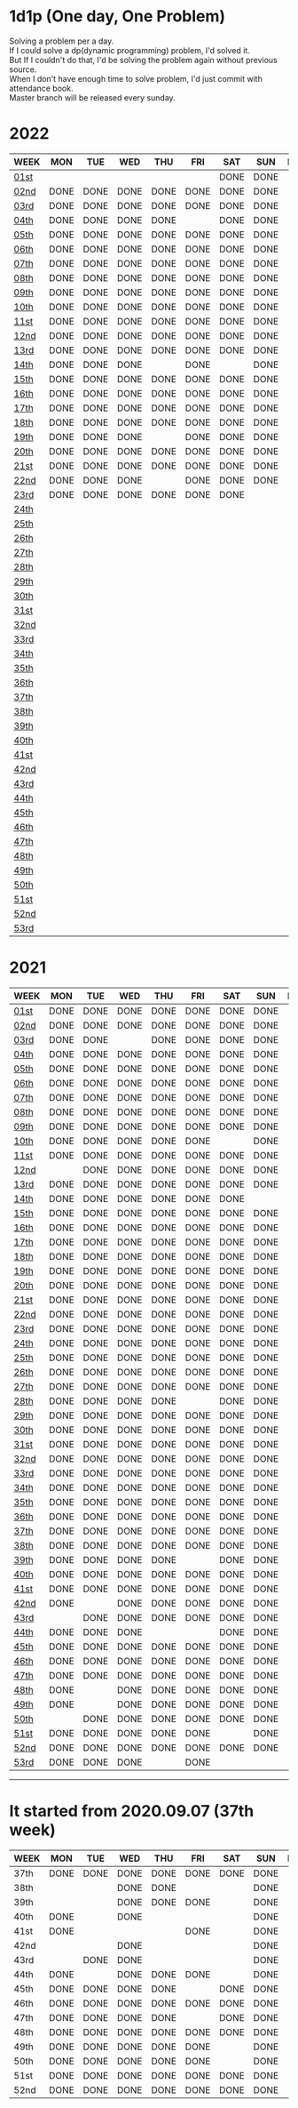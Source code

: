 # 1d1p (One day, One Problem)
Solving a problem per a day. <br>
If I could solve a dp(dynamic programming) problem, I'd solved it. <br>
But If I couldn't do that, I'd be solving the problem again without previous source. <br> 
When I don't have enough time to solve problem, I'd just commit with attendance book. <br>
Master branch will be released every sunday. <br>

# 2022
| WEEK                          | MON  | TUE  | WED  | THU  | FRI  | SAT  | SUN  | RATE   |
|-------------------------------|------|------|------|------|------|------|------|--------|
| [01st](./2022/01st/README.md) |      |      |      |      |      | DONE | DONE | 🥇🥇🥇 |
| [02nd](./2022/02nd/README.md) | DONE | DONE | DONE | DONE | DONE | DONE | DONE | 🥇🥇🥇 |
| [03rd](./2022/03rd/README.md) | DONE | DONE | DONE | DONE | DONE | DONE | DONE | 🥇🥇🥇 |
| [04th](./2022/04th/README.md) | DONE | DONE | DONE | DONE |      | DONE | DONE | 🥈🥈🥈 |
| [05th](./2022/05th/README.md) | DONE | DONE | DONE | DONE | DONE | DONE | DONE | 🥇🥇🥇 |
| [06th](./2022/06th/README.md) | DONE | DONE | DONE | DONE | DONE | DONE | DONE | 🥇🥇🥇 |
| [07th](./2022/07th/README.md) | DONE | DONE | DONE | DONE | DONE | DONE | DONE | 🥇🥇🥇 |
| [08th](./2022/08th/README.md) | DONE | DONE | DONE | DONE | DONE | DONE | DONE | 🥇🥇🥇 |
| [09th](./2022/09th/README.md) | DONE | DONE | DONE | DONE | DONE | DONE | DONE | 🥇🥇🥇 |
| [10th](./2022/10th/README.md) | DONE | DONE | DONE | DONE | DONE | DONE | DONE | 🥇🥇🥇 |
| [11st](./2022/11st/README.md) | DONE | DONE | DONE | DONE | DONE | DONE | DONE | 🥇🥇🥇 |
| [12nd](./2022/12nd/README.md) | DONE | DONE | DONE | DONE | DONE | DONE | DONE | 🥇🥇🥇 |
| [13rd](./2022/13rd/README.md) | DONE | DONE | DONE | DONE | DONE | DONE | DONE | 🥇🥇🥇 |
| [14th](./2022/14th/README.md) | DONE | DONE | DONE |      | DONE |      | DONE | 🥉🥉🥉 |
| [15th](./2022/15th/README.md) | DONE | DONE | DONE | DONE | DONE | DONE | DONE | 🥇🥇🥇 |
| [16th](./2022/16th/README.md) | DONE | DONE | DONE | DONE | DONE | DONE | DONE | 🥇🥇🥇 |
| [17th](./2022/17th/README.md) | DONE | DONE | DONE | DONE | DONE | DONE | DONE | 🥇🥇🥇 |
| [18th](./2022/18th/README.md) | DONE | DONE | DONE | DONE | DONE | DONE | DONE | 🥇🥇🥇 |
| [19th](./2022/19th/README.md) | DONE | DONE | DONE |      | DONE | DONE | DONE | 🥈🥈🥈 |
| [20th](./2022/20th/README.md) | DONE | DONE | DONE | DONE | DONE | DONE | DONE | 🥇🥇🥇 |
| [21st](./2022/21st/README.md) | DONE | DONE | DONE | DONE | DONE | DONE | DONE | 🥇🥇🥇 |
| [22nd](./2022/22nd/README.md) | DONE | DONE | DONE |      | DONE | DONE | DONE | 🥈🥈🥈 |
| [23rd](./2022/23rd/README.md) | DONE | DONE | DONE | DONE | DONE | DONE |      |        |
| [24th](./2022/24th/README.md) |      |      |      |      |      |      |      |        |
| [25th](./2022/25th/README.md) |      |      |      |      |      |      |      |        |
| [26th](./2022/26th/README.md) |      |      |      |      |      |      |      |        |
| [27th](./2022/27th/README.md) |      |      |      |      |      |      |      |        |
| [28th](./2022/28th/README.md) |      |      |      |      |      |      |      |        |
| [29th](./2022/29th/README.md) |      |      |      |      |      |      |      |        |
| [30th](./2022/30th/README.md) |      |      |      |      |      |      |      |        |
| [31st](./2022/31st/README.md) |      |      |      |      |      |      |      |        |
| [32nd](./2022/32nd/README.md) |      |      |      |      |      |      |      |        |
| [33rd](./2022/33rd/README.md) |      |      |      |      |      |      |      |        |
| [34th](./2022/34th/README.md) |      |      |      |      |      |      |      |        |
| [35th](./2022/35th/README.md) |      |      |      |      |      |      |      |        |
| [36th](./2022/36th/README.md) |      |      |      |      |      |      |      |        |
| [37th](./2022/37th/README.md) |      |      |      |      |      |      |      |        |
| [38th](./2022/38th/README.md) |      |      |      |      |      |      |      |        |
| [39th](./2022/39th/README.md) |      |      |      |      |      |      |      |        |
| [40th](./2022/40th/README.md) |      |      |      |      |      |      |      |        |
| [41st](./2022/41st/README.md) |      |      |      |      |      |      |      |        |
| [42nd](./2022/42nd/README.md) |      |      |      |      |      |      |      |        |
| [43rd](./2022/43rd/README.md) |      |      |      |      |      |      |      |        |
| [44th](./2022/44th/README.md) |      |      |      |      |      |      |      |        |
| [45th](./2022/45th/README.md) |      |      |      |      |      |      |      |        |
| [46th](./2022/46th/README.md) |      |      |      |      |      |      |      |        |
| [47th](./2022/47th/README.md) |      |      |      |      |      |      |      |        |
| [48th](./2022/48th/README.md) |      |      |      |      |      |      |      |        |
| [49th](./2022/49th/README.md) |      |      |      |      |      |      |      |        |
| [50th](./2022/50th/README.md) |      |      |      |      |      |      |      |        |
| [51st](./2022/51st/README.md) |      |      |      |      |      |      |      |        |
| [52nd](./2022/52nd/README.md) |      |      |      |      |      |      |      |        |
| [53rd](./2022/53rd/README.md) |      |      |      |      |      |      |      |        |

# 2021
| WEEK                          | MON  | TUE  | WED  | THU  | FRI  | SAT  | SUN  | RATE   |
|-------------------------------|------|------|------|------|------|------|------|--------|
| [01st](./2021/01st/README.md) | DONE | DONE | DONE | DONE | DONE | DONE | DONE | 🥇🥇🥇 |
| [02nd](./2021/02nd/README.md) | DONE | DONE | DONE | DONE | DONE | DONE | DONE | 🥇🥇🥇 |
| [03rd](./2021/03rd/README.md) | DONE | DONE |      | DONE | DONE | DONE | DONE | 🥈🥈🥈 |
| [04th](./2021/04th/README.md) | DONE | DONE | DONE | DONE | DONE | DONE | DONE | 🥇🥇🥇 |
| [05th](./2021/05th/README.md) | DONE | DONE | DONE | DONE | DONE | DONE | DONE | 🥇🥇🥇 |
| [06th](./2021/06th/README.md) | DONE | DONE | DONE | DONE | DONE | DONE | DONE | 🥇🥇🥇 |
| [07th](./2021/07th/README.md) | DONE | DONE | DONE | DONE | DONE | DONE | DONE | 🥇🥇🥇 |
| [08th](./2021/08th/README.md) | DONE | DONE | DONE | DONE | DONE | DONE | DONE | 🥇🥇🥇 |
| [09th](./2021/09th/README.md) | DONE | DONE | DONE | DONE | DONE | DONE | DONE | 🥇🥇🥇 |
| [10th](./2021/10th/README.md) | DONE | DONE | DONE | DONE | DONE |      | DONE | 🥈🥈🥈 |
| [11st](./2021/11st/README.md) | DONE | DONE | DONE | DONE | DONE | DONE | DONE | 🥇🥇🥇 |
| [12nd](./2021/12nd/README.md) |      | DONE | DONE | DONE | DONE | DONE | DONE | 🥈🥈🥈 |
| [13rd](./2021/13rd/README.md) | DONE | DONE | DONE | DONE | DONE | DONE | DONE | 🥇🥇🥇 |
| [14th](./2021/14th/README.md) | DONE | DONE | DONE | DONE | DONE | DONE |      | 🥈🥈🥈 |
| [15th](./2021/15th/README.md) | DONE | DONE | DONE | DONE | DONE | DONE | DONE | 🥇🥇🥇 |
| [16th](./2021/16th/README.md) | DONE | DONE | DONE | DONE | DONE | DONE | DONE | 🥇🥇🥇 |
| [17th](./2021/17th/README.md) | DONE | DONE | DONE | DONE | DONE | DONE | DONE | 🥇🥇🥇 |
| [18th](./2021/18th/README.md) | DONE | DONE | DONE | DONE | DONE | DONE | DONE | 🥇🥇🥇 |
| [19th](./2021/19th/README.md) | DONE | DONE | DONE | DONE | DONE | DONE | DONE | 🥇🥇🥇 |
| [20th](./2021/20th/README.md) | DONE | DONE | DONE | DONE | DONE | DONE | DONE | 🥇🥇🥇 |
| [21st](./2021/21st/README.md) | DONE | DONE | DONE | DONE | DONE | DONE | DONE | 🥇🥇🥇 |
| [22nd](./2021/22nd/README.md) | DONE | DONE | DONE | DONE | DONE | DONE | DONE | 🥇🥇🥇 |
| [23rd](./2021/23rd/README.md) | DONE | DONE | DONE | DONE | DONE | DONE | DONE | 🥇🥇🥇 |
| [24th](./2021/24th/README.md) | DONE | DONE | DONE | DONE | DONE | DONE | DONE | 🥇🥇🥇 |
| [25th](./2021/25th/README.md) | DONE | DONE | DONE | DONE | DONE | DONE | DONE | 🥇🥇🥇 |
| [26th](./2021/26th/README.md) | DONE | DONE | DONE | DONE | DONE | DONE | DONE | 🥇🥇🥇 |
| [27th](./2021/27th/README.md) | DONE | DONE | DONE | DONE | DONE | DONE | DONE | 🥇🥇🥇 |
| [28th](./2021/28th/README.md) | DONE | DONE | DONE | DONE |      | DONE | DONE | 🥈🥈🥈 |
| [29th](./2021/29th/README.md) | DONE | DONE | DONE | DONE | DONE | DONE | DONE | 🥇🥇🥇 |
| [30th](./2021/30th/README.md) | DONE | DONE | DONE | DONE | DONE | DONE | DONE | 🥇🥇🥇 |
| [31st](./2021/31st/README.md) | DONE | DONE | DONE | DONE | DONE | DONE | DONE | 🥇🥇🥇 |
| [32nd](./2021/32nd/README.md) | DONE | DONE | DONE | DONE | DONE | DONE | DONE | 🥇🥇🥇 |
| [33rd](./2021/33rd/README.md) | DONE | DONE | DONE | DONE | DONE | DONE | DONE | 🥇🥇🥇 |
| [34th](./2021/34th/README.md) | DONE | DONE | DONE | DONE | DONE | DONE | DONE | 🥇🥇🥇 |
| [35th](./2021/35th/README.md) | DONE | DONE | DONE | DONE | DONE | DONE | DONE | 🥇🥇🥇 |
| [36th](./2021/36th/README.md) | DONE | DONE | DONE | DONE | DONE | DONE | DONE | 🥇🥇🥇 |
| [37th](./2021/37th/README.md) | DONE | DONE | DONE | DONE | DONE | DONE | DONE | 🥇🥇🥇 |
| [38th](./2021/38th/README.md) | DONE | DONE | DONE | DONE | DONE | DONE | DONE | 🥇🥇🥇 |
| [39th](./2021/39th/README.md) | DONE | DONE | DONE | DONE |      | DONE | DONE | 🥈🥈🥈 |
| [40th](./2021/40th/README.md) | DONE | DONE | DONE | DONE | DONE | DONE | DONE | 🥇🥇🥇 |
| [41st](./2021/41st/README.md) | DONE | DONE | DONE | DONE | DONE | DONE | DONE | 🥇🥇🥇 |
| [42nd](./2021/42nd/README.md) | DONE |      | DONE | DONE | DONE | DONE | DONE | 🥈🥈🥈 |
| [43rd](./2021/43rd/README.md) |      | DONE | DONE | DONE | DONE | DONE | DONE | 🥈🥈🥈 |
| [44th](./2021/44th/README.md) | DONE | DONE | DONE |      |      | DONE | DONE | 🥉🥉🥉 |
| [45th](./2021/45th/README.md) | DONE | DONE | DONE | DONE | DONE | DONE | DONE | 🥇🥇🥇 |
| [46th](./2021/46th/README.md) | DONE | DONE | DONE | DONE | DONE | DONE | DONE | 🥇🥇🥇 |
| [47th](./2021/47th/README.md) | DONE | DONE | DONE | DONE | DONE | DONE | DONE | 🥇🥇🥇 |
| [48th](./2021/48th/README.md) | DONE |      | DONE | DONE | DONE | DONE | DONE | 🥈🥈🥈 |
| [49th](./2021/49th/README.md) | DONE |      | DONE | DONE | DONE | DONE | DONE | 🥈🥈🥈 |
| [50th](./2021/50th/README.md) |      | DONE | DONE | DONE | DONE | DONE | DONE | 🥈🥈🥈 |
| [51st](./2021/51st/README.md) | DONE | DONE | DONE | DONE | DONE |      | DONE | 🥈🥈🥈 |
| [52nd](./2021/52nd/README.md) | DONE | DONE | DONE | DONE | DONE | DONE | DONE | 🥇🥇🥇 |
| [53rd](./2021/53rd/README.md) | DONE | DONE | DONE |      | DONE |      |      | 🥈🥈🥈 |

------------------------------------------------------

# It started from 2020.09.07 (37th week)
| WEEK | MON  | TUE  | WED  | THU  | FRI  | SAT  | SUN  | RATE   |
|------|------|------|------|------|------|------|------|--------|
| 37th | DONE | DONE | DONE | DONE | DONE | DONE | DONE | 🥇🥇🥇 |
| 38th |      |      | DONE | DONE |      |      | DONE | 🥉🥉🥉 |
| 39th |      |      | DONE | DONE | DONE |      | DONE | 🥉🥉🥉 |
| 40th | DONE |      | DONE |      |      |      | DONE | 🥉🥉🥉 |
| 41st | DONE |      |      |      | DONE |      | DONE | 🥉🥉🥉 |
| 42nd |      |      | DONE |      |      |      | DONE | 🥉🥉🥉 |
| 43rd |      | DONE | DONE |      |      |      | DONE | 🥉🥉🥉 |
| 44th | DONE |      | DONE | DONE | DONE |      | DONE | 🥉🥉🥉 |
| 45th | DONE | DONE | DONE | DONE |      | DONE | DONE | 🥈🥈🥈 |
| 46th | DONE | DONE | DONE | DONE | DONE | DONE | DONE | 🥇🥇🥇 |
| 47th | DONE | DONE | DONE | DONE |      | DONE | DONE | 🥈🥈🥈 |
| 48th | DONE | DONE | DONE | DONE | DONE | DONE | DONE | 🥇🥇🥇 |
| 49th | DONE | DONE | DONE | DONE | DONE |      | DONE | 🥈🥈🥈 |
| 50th | DONE | DONE | DONE | DONE | DONE |      | DONE | 🥈🥈🥈 |
| 51st | DONE | DONE | DONE | DONE | DONE | DONE | DONE | 🥇🥇🥇 |
| 52nd | DONE | DONE | DONE | DONE | DONE | DONE | DONE | 🥇🥇🥇 |
